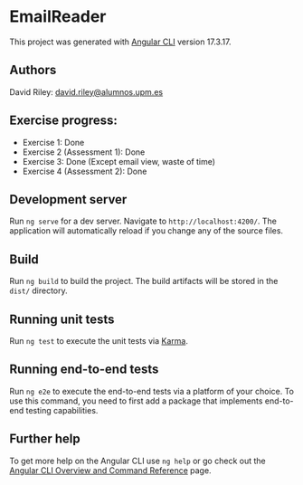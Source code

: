 # EmailReader

This project was generated with [Angular CLI](https://github.com/angular/angular-cli) version 17.3.17.

## Authors

David Riley: david.riley@alumnos.upm.es

## Exercise progress:

- Exercise 1: Done
- Exercise 2 (Assessment 1): Done
- Exercise 3: Done (Except email view, waste of time)
- Exercise 4 (Assessment 2): Done

## Development server

Run `ng serve` for a dev server. Navigate to `http://localhost:4200/`. The application will automatically reload if you change any of the source files.


## Build

Run `ng build` to build the project. The build artifacts will be stored in the `dist/` directory.

## Running unit tests

Run `ng test` to execute the unit tests via [Karma](https://karma-runner.github.io).

## Running end-to-end tests

Run `ng e2e` to execute the end-to-end tests via a platform of your choice. To use this command, you need to first add a package that implements end-to-end testing capabilities.

## Further help

To get more help on the Angular CLI use `ng help` or go check out the [Angular CLI Overview and Command Reference](https://angular.io/cli) page.
